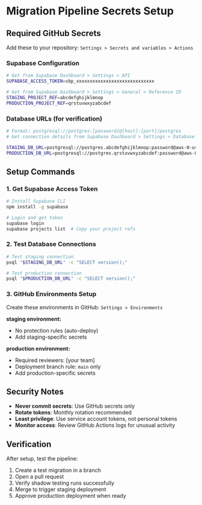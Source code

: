 # Migration Pipeline Secrets Setup

## Required GitHub Secrets

Add these to your repository: `Settings > Secrets and variables > Actions`

### Supabase Configuration

```bash
# Get from Supabase Dashboard > Settings > API
SUPABASE_ACCESS_TOKEN=sbp_xxxxxxxxxxxxxxxxxxxxxxxxxxxxx

# Get from Supabase Dashboard > Settings > General > Reference ID
STAGING_PROJECT_REF=abcdefghijklmnop
PRODUCTION_PROJECT_REF=qrstuvwxyzabcdef
```

### Database URLs (for verification)

```bash
# Format: postgresql://postgres:[password]@[host]:[port]/postgres
# Get connection details from Supabase Dashboard > Settings > Database

STAGING_DB_URL=postgresql://postgres.abcdefghijklmnop:password@aws-0-us-west-1.pooler.supabase.com:6543/postgres
PRODUCTION_DB_URL=postgresql://postgres.qrstuvwxyzabcdef:password@aws-0-us-west-1.pooler.supabase.com:6543/postgres
```

## Setup Commands

### 1. Get Supabase Access Token
```bash
# Install Supabase CLI
npm install -g supabase

# Login and get token
supabase login
supabase projects list  # Copy your project refs
```

### 2. Test Database Connections
```bash
# Test staging connection
psql "$STAGING_DB_URL" -c "SELECT version();"

# Test production connection  
psql "$PRODUCTION_DB_URL" -c "SELECT version();"
```

### 3. GitHub Environments Setup

Create these environments in GitHub: `Settings > Environments`

**staging environment:**
- No protection rules (auto-deploy)
- Add staging-specific secrets

**production environment:**  
- Required reviewers: [your team]
- Deployment branch rule: `main` only
- Add production-specific secrets

## Security Notes

- **Never commit secrets**: Use GitHub secrets only
- **Rotate tokens**: Monthly rotation recommended  
- **Least privilege**: Use service account tokens, not personal tokens
- **Monitor access**: Review GitHub Actions logs for unusual activity

## Verification

After setup, test the pipeline:

1. Create a test migration in a branch
2. Open a pull request
3. Verify shadow testing runs successfully
4. Merge to trigger staging deployment
5. Approve production deployment when ready